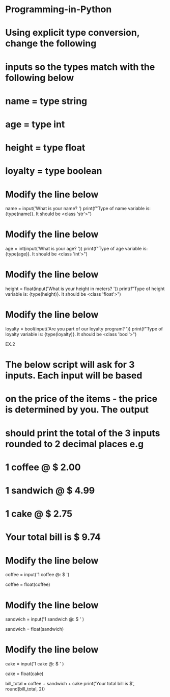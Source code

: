 # Programming-in-Python
# Using explicit type conversion, change the following 
# inputs so the types match with the following below
#  
# name = type string
# age = type int
# height = type float
# loyalty = type boolean

# Modify the line below ​

name = input('What is your name? ')
print(f"Type of name variable is: {type(name)}. It should be <class 'str'>")
# Modify the line below

age = int(input('What is your age? '))
print(f"Type of age variable is: {type(age)}. It should be <class 'int'>")
# Modify the line below

height = float(input('What is your height in meters? '))
print(f"Type of height variable is: {type(height)}. It should be <class 'float'>")
# Modify the line below

loyalty = bool(input('Are you part of our loyalty program? '))
print(f"Type of loyalty variable is: {type(loyalty)}. It should be <class 'bool'>") 

EX.2

# The below script will ask for 3 inputs. Each input will be based
# on the price of the items - the price is determined by you. The output
# should print the total of the 3 inputs rounded to 2 decimal places e.g
#
#   1 coffee @ $ 2.00
#   1 sandwich @ $ 4.99
#   1 cake @ $ 2.75
#
#   Your total bill is $ 9.74

# Modify the line below

coffee = input('1 coffee @: $ ')

coffee = float(coffee)

 # Modify the line below

sandwich = input('1 sandwich @: $ ' )

sandwich =  float(sandwich)  

# Modify the line below

cake = input('1 cake @: $ ' )

cake = float(cake)


bill_total = coffee + sandwich + cake
print('Your total bill is $', round(bill_total, 2)) 
